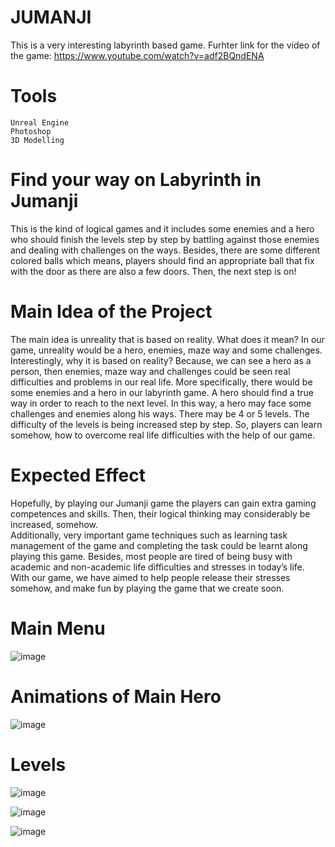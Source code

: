 # JUMANJI
This is a very interesting labyrinth based game.
Furhter link for the video of the game: 
https://www.youtube.com/watch?v=adf2BQndENA 

# Tools
	Unreal Engine
	Photoshop
	3D Modelling


# Find your way on Labyrinth in Jumanji
This is the kind of logical games and it includes some enemies and a hero who should finish the levels step by step by battling against those enemies and dealing with challenges on the ways. Besides, there are some different colored balls which means, players should find an appropriate ball that fix with the door as there are also a few doors. Then, the next step is on!


# Main Idea of the Project
The main idea is unreality that is based on reality. What does it mean? In our game, unreality would be a hero, enemies, maze way and some challenges. Interestingly, why it is based on reality? Because, we can see a hero as a person, then enemies, maze way and challenges could be seen real difficulties and problems in our real life. More specifically, there would be some enemies and a hero in our labyrinth game. A hero should find a true way in order to reach to the next level. In this way, a hero may face some challenges and enemies along his ways. There may be 4 or 5 levels. The difficulty of the levels is being increased step by step. So, players can learn somehow, how to overcome real life difficulties with the help of our game.


# Expected Effect
Hopefully, by playing our Jumanji game the players can gain extra gaming competences and skills. Then, their logical thinking may considerably be increased, somehow.  
Additionally, very important game techniques such as learning task management of the game and completing the task could be learnt along playing this game.
Besides, most people are tired of being busy with academic and non-academic life difficulties and stresses in today’s life. With our game, we have aimed to help people release their stresses somehow, and make fun by playing the game that we create soon.


# Main Menu
![image](https://user-images.githubusercontent.com/52565814/60754846-244eff80-a022-11e9-947d-e656307f3758.png)

# Animations of Main Hero
![image](https://user-images.githubusercontent.com/52565814/60754886-d25aa980-a022-11e9-84a3-05a239fc107e.png)

# Levels
![image](https://user-images.githubusercontent.com/52565814/60754921-56ad2c80-a023-11e9-9182-349c9415098b.png)

![image](https://user-images.githubusercontent.com/52565814/60754938-91af6000-a023-11e9-9e9b-a38c878867fe.png)

![image](https://user-images.githubusercontent.com/52565814/60754962-d20ede00-a023-11e9-898e-894d430a4064.png)
